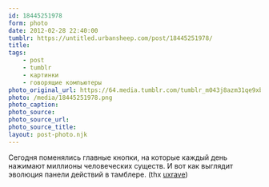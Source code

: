 ```yaml
---
id: 18445251978
form: photo
date: 2012-02-28 22:40:00
tumblr: https://untitled.urbansheep.com/post/18445251978/
title:
tags:
    - post
    - tumblr
    - картинки
    - говорящие компьютеры
photo_original_url: https://64.media.tumblr.com/tumblr_m043j8azm31qe9xbio1_500.png
photo: /media/18445251978.png
photo_caption: 
photo_source:
photo_source_url:
photo_source_title:
layout: post-photo.njk
---
```


<p>Сегодня поменялись главные кнопки, на которые каждый день нажимают миллионы человеческих существ. И вот как выглядит эволюция панели действий в тамблере. (thx <a href="http://uxrave.com/post/18440709399/meta-tumblr-dashboard-design-iterations" class="tumblr_blog">uxrave</a>)</p>
